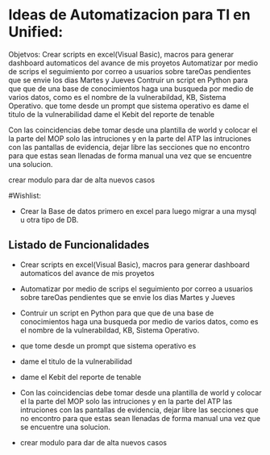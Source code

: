 # Ideas de Automatizacion para TI en Unified:
Objetvos: Crear scripts en excel(Visual Basic), macros para generar dashboard automaticos del avance de mis proyetos
Automatizar por medio de scrips el seguimiento por correo a usuarios sobre tareOas pendientes que se envie los dias Martes y Jueves
Contruir un script en Python para que que de una base de conocimientos haga una busqueda por medio de varios datos, como es el nombre de la vulnerabildad, KB, Sistema Operativo.
que tome desde un prompt que sistema operativo es
dame el titulo de la vulnerabilidad
dame el Kebit del reporte de tenable

Con las coincidencias debe tomar desde una plantilla de world y colocar el la parte del MOP solo las intruciones y en la parte del ATP las intruciones con las pantallas de evidencia, dejar libre las secciones que no encontro para que estas sean llenadas de forma manual una vez que se encuentre una solucion.

crear modulo para dar de alta nuevos casos

#Wishlist: 
*  Crear la Base de datos primero en excel para luego migrar a una mysql u otra tipo de DB.




## Listado de Funcionalidades
*  Crear scripts en excel(Visual Basic), macros para generar dashboard automaticos del avance de mis proyetos
*  Automatizar por medio de scrips el seguimiento por correo a usuarios sobre tareOas pendientes que se envie los dias Martes y Jueves
*  Contruir un script en Python para que que de una base de conocimientos haga una busqueda por medio de varios datos, como es el nombre de la vulnerabildad, KB, Sistema Operativo.
*  que tome desde un prompt que sistema operativo es
*  dame el titulo de la vulnerabilidad
*  dame el Kebit del reporte de tenable

*  Con las coincidencias debe tomar desde una plantilla de world y colocar el la parte del MOP solo las intruciones y en la parte del ATP las intruciones con las pantallas de evidencia, dejar libre las secciones que no encontro para que estas sean llenadas de forma manual una vez que se encuentre una solucion.

*  crear modulo para dar de alta nuevos casos
